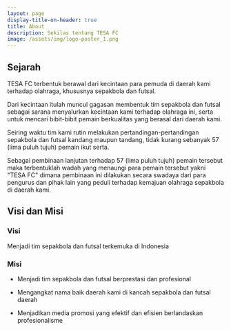 ```yaml
---
layout: page
display-title-on-header: true
title: About
description: Sekilas tentang TESA FC
image: /assets/img/logo-poster_1.png
---
```



## Sejarah
TESA FC terbentuk berawal dari kecintaan para pemuda di daerah kami terhadap olahraga, khususnya sepakbola dan futsal.

Dari kecintaan itulah muncul gagasan membentuk tim sepakbola dan futsal sebagai sarana menyalurkan kecintaan kami terhadap olahraga ini, serta untuk mencari bibit-bibit pemain berkualitas yang berasal dari daerah kami.

Seiring waktu tim kami rutin melakukan pertandingan-pertandingan sepakbola dan futsal kandang maupun tandang, tidak kurang sebanyak 57 (lima puluh tujuh) pemain ikut serta.

Sebagai pembinaan lanjutan terhadap 57 (lima puluh tujuh) pemain tersebut maka terbentuklah wadah yang menaungi para pemain tersebut yakni "TESA FC" dimana pembinaan ini dilakukan secara swadaya dari para pengurus dan pihak lain yang peduli terhadap kemajuan olahraga sepakbola di daerah kami.

## Visi dan Misi
### Visi
Menjadi tim sepakbola dan futsal terkemuka di Indonesia

### Misi
- Menjadi tim sepakbola dan futsal berprestasi dan profesional

- Mengangkat nama baik daerah kami di kancah sepakbola dan futsal daerah

- Menjadikan media promosi yang efektif dan efisien berlandaskan profesionalisme

